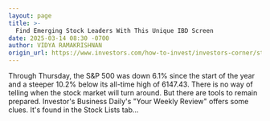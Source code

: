 ```yaml
---
layout: page
title: >-
  Find Emerging Stock Leaders With This Unique IBD Screen
date: 2025-03-14 08:30 -0700
author: VIDYA RAMAKRISHNAN
origin_url: https://www.investors.com/how-to-invest/investors-corner/stock-market-sp500-gold-stocks/
---
```






Through Thursday, the S&P 500 was down 6.1% since the start of the year and a steeper 10.2% below its all-time high of 6147.43. There is no way of telling when the stock market will turn around. But there are tools to remain prepared. Investor's Business Daily's "Your Weekly Review" offers some clues. It's found in the Stock Lists tab…

 

